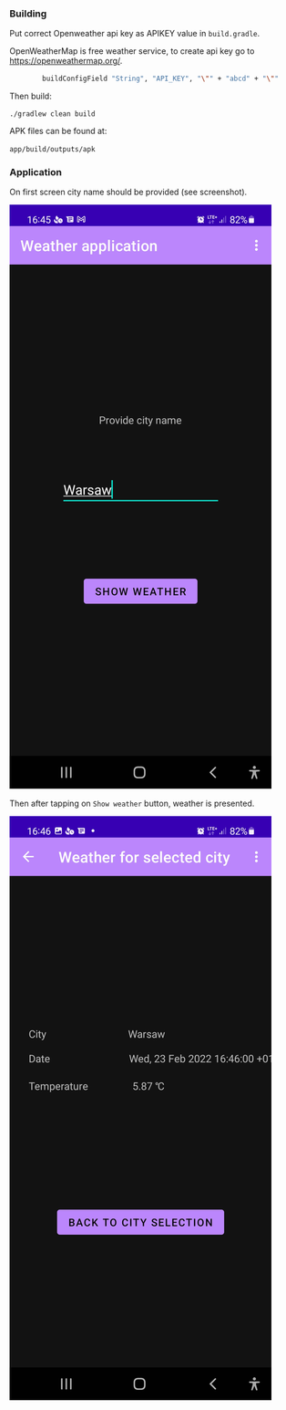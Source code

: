 ### Building

Put correct Openweather api key as APIKEY value in `build.gradle`.

OpenWeatherMap is free weather service, to create api key go to https://openweathermap.org/.

```bash
        buildConfigField "String", "API_KEY", "\"" + "abcd" + "\""
```

Then build:
```
./gradlew clean build
```

APK files can be found at:

`app/build/outputs/apk`

### Application

On first screen city name should be provided (see screenshot).

![Screenshot1](docs/city-select.jpg "City select screen")

Then after tapping on `Show weather` button, weather is presented.

![Screenshot2](docs/weather-display.jpg "Weather display screen")
